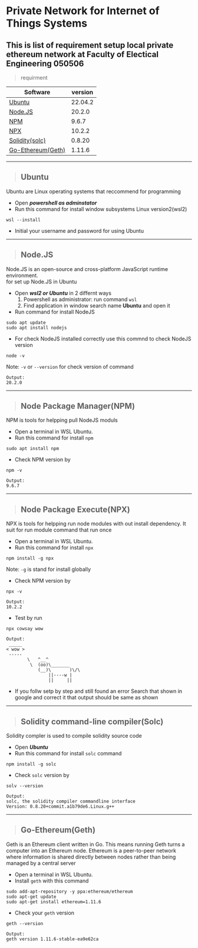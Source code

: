 # Private Network for Internet of Things Systems
This is list of requirement setup local private ethereum network at Faculty of Electical Engineering 050506
---
> requirment

|Software|version|
|--------|-------|
|[Ubuntu](#ubuntu)|22.04.2|
|[Node.JS](#nodejs)|20.2.0|
|[NPM](#node-package-managernpm)|9.6.7|
|[NPX](#node-package-executenpx)|10.2.2|
|[Solidity(solc)](#solidity-command-line-compilersolc)|0.8.20|
|[Go-Ethereum(Geth)](#go-ethereumgeth)|1.11.6|
---
> ## Ubuntu 
Ubuntu are Linux operating systems that reccommend for programming  
* Open _**powershell as adminstator**_ 
* Run this command for install window subsystems Linux version2(wsl2) 
```
wsl --install
```
* Initial your username and password for using Ubuntu
---
> ## Node.JS 
Node.JS is an open-source and cross-platform JavaScript runtime environment.  
for set up Node.JS in Ubuntu
* Open _**wsl2 or Ubuntu**_ in 2 differnt ways
    1. Powershell as administrator: run command `wsl`
    2. Find application in window search name **Ubuntu** and open it
* Run command for install NodeJS
```
sudo apt update
sudo apt install nodejs
```
* For check NodeJS installed correctly use this commnd to check  NodeJS version
```
node -v
```
Note: `-v` or `--version` for check version of command
```
Output:
20.2.0
```
---
> ## Node Package Manager(NPM)
NPM is tools for helpping pull NodeJS moduls
* Open a terminal in WSL Ubuntu.
* Run this command for install `npm`
```
sudo apt install npm
```
* Check NPM version by
```
npm -v
```
```
Output:
9.6.7
```
---
> ## Node Package Execute(NPX)
NPX is tools for helpping run node modules with out install dependency. It suit for run module command that run once 
* Open a terminal in WSL Ubuntu.
* Run this command for install `npx`
```
npm install -g npx
```
Note: `-g` is stand for install globally
* Check NPM version by
```
npx -v
```
```
Output:
10.2.2
```
* Test by run
```
npx cowsay wow
```
```
Output:
 _____
< wow >
 -----
        \   ^__^
         \  (oo)\_______
            (__)\       )\/\
                ||----w |
                ||     ||
```
* If you follw setp by step and still found an error Search that shown in google and correct it that output should be same as shown
---
> ## Solidity command-line compiler(Solc)
Solidity compler is used to compile solidity source code
* Open _**Ubuntu**_
* Run this command for install `solc` command
```
npm install -g solc
```
* Check `solc` version by
```
solv --version
```
```
Output:
solc, the solidity compiler commandline interface
Version: 0.8.20+commit.a1b79de6.Linux.g++
```
---
> ## Go-Ethereum(Geth)
Geth is an Ethereum client written in Go. This means running Geth turns a computer into an Ethereum node. Ethereum is a peer-to-peer network where information is shared directly between nodes rather than being managed by a central server
* Open a terminal in WSL Ubuntu.
* Install `geth`  with this command
```
sudo add-apt-repository -y ppa:ethereum/ethereum
sudo apt-get update
sudo apt-get install ethereum=1.11.6
```
* Check your `geth` version
```
geth --version
```
```
Output:
geth version 1.11.6-stable-ea9e62ca
```